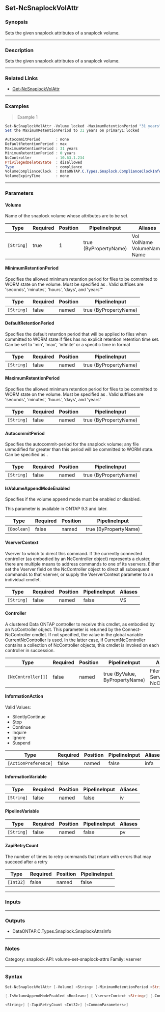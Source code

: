 Set-NcSnaplockVolAttr
---------------------

### Synopsis
Sets the given snaplock attributes of a snaplock volume.

---

### Description

Sets the given snaplock attributes of a snaplock volume.

---

### Related Links
* [Get-NcSnaplockVolAttr](Get-NcSnaplockVolAttr)

---

### Examples
> Example 1

```PowerShell
Set-NcSnaplockVolAttr -Volume locked -MaximumRetentionPeriod "31 years" -VserverContext primary1
Set the MaximumRetentionPeriod to 31 years on primary1:locked

AutocommitPeriod       : none
DefaultRetentionPeriod : max
MaximumRetentionPeriod : 31 years
MinimumRetentionPeriod : 0 years
NcController           : 10.63.1.234
PrivilegedDeleteState  : disallowed
Type                   : compliance
VolumeComplianceClock  : DataONTAP.C.Types.Snaplock.ComplianceClockInfo
VolumeExpiryTime       : none

```

---

### Parameters
#### **Volume**
Name of the snaplock volume whose attributes are to be set.

|Type      |Required|Position|PipelineInput        |Aliases                                |
|----------|--------|--------|---------------------|---------------------------------------|
|`[String]`|true    |1       |true (ByPropertyName)|Vol<br/>VolName<br/>VolumeName<br/>Name|

#### **MinimumRetentionPeriod**
Specifies the allowed minimum retention period for files to be committed to WORM state on the volume. Must be specified as <number><suffix>. Valid suffixes are 'seconds', 'minutes', 'hours', 'days', and 'years'"

|Type      |Required|Position|PipelineInput        |
|----------|--------|--------|---------------------|
|`[String]`|false   |named   |true (ByPropertyName)|

#### **DefaultRetentionPeriod**
Specifies the default retention period that will be applied to files when committed to WORM state if files has no explicit retention retention time set. Can be set to 'min', 'max', 'infinite' or a specific time in <number><suffix> format

|Type      |Required|Position|PipelineInput        |
|----------|--------|--------|---------------------|
|`[String]`|false   |named   |true (ByPropertyName)|

#### **MaximumRetentionPeriod**
Specifies the allowed minimum retention period for files to be committed to WORM state on the volume. Must be specified as <number><suffix>. Valid suffixes are 'seconds', 'minutes', 'hours', 'days', and 'years'

|Type      |Required|Position|PipelineInput        |
|----------|--------|--------|---------------------|
|`[String]`|false   |named   |true (ByPropertyName)|

#### **AutocommitPeriod**
Specifies the autocommit-period for the snaplock volume; any file unmodified for greater than this period will be committed to WORM state. Can be specified as <number><suffix>.

|Type      |Required|Position|PipelineInput        |
|----------|--------|--------|---------------------|
|`[String]`|false   |named   |true (ByPropertyName)|

#### **IsVolumeAppendModeEnabled**
Specifies if the volume append mode must be enabled or disabled.
 
 This parameter is available in ONTAP 9.3 and later.

|Type       |Required|Position|PipelineInput        |
|-----------|--------|--------|---------------------|
|`[Boolean]`|false   |named   |true (ByPropertyName)|

#### **VserverContext**
Vserver to which to direct this command.  If the currently connected controller (as embodied by an NcController object) represents a cluster, there are multiple means to address commands to one of its vservers.  Either set the Vserver field on the NcController object to direct all subsequent commands to that vserver, or supply the VserverContext parameter to an individual cmdlet.

|Type      |Required|Position|PipelineInput|Aliases|
|----------|--------|--------|-------------|-------|
|`[String]`|false   |named   |false        |VS     |

#### **Controller**
A clustered Data ONTAP controller to receive this cmdlet, as embodied by an NcController object.  This parameter is returned by the Connect-NcController cmdlet.  If not specified, the value in the global variable CurrentNcController is used.  In the latter case, if CurrentNcController contains a collection of NcController objects, this cmdlet is invoked on each controller in succession.

|Type              |Required|Position|PipelineInput                 |Aliases                          |
|------------------|--------|--------|------------------------------|---------------------------------|
|`[NcController[]]`|false   |named   |true (ByValue, ByPropertyName)|Filer<br/>Server<br/>NcController|

#### **InformationAction**

Valid Values:

* SilentlyContinue
* Stop
* Continue
* Inquire
* Ignore
* Suspend

|Type                |Required|Position|PipelineInput|Aliases|
|--------------------|--------|--------|-------------|-------|
|`[ActionPreference]`|false   |named   |false        |infa   |

#### **InformationVariable**

|Type      |Required|Position|PipelineInput|Aliases|
|----------|--------|--------|-------------|-------|
|`[String]`|false   |named   |false        |iv     |

#### **PipelineVariable**

|Type      |Required|Position|PipelineInput|Aliases|
|----------|--------|--------|-------------|-------|
|`[String]`|false   |named   |false        |pv     |

#### **ZapiRetryCount**
The number of times to retry commands that return with errors that may succeed after a retry

|Type     |Required|Position|PipelineInput|
|---------|--------|--------|-------------|
|`[Int32]`|false   |named   |false        |

---

### Inputs

---

### Outputs
* DataONTAP.C.Types.Snaplock.SnaplockAttrsInfo

---

### Notes
Category: snaplock
API: volume-set-snaplock-attrs
Family: vserver

---

### Syntax
```PowerShell
Set-NcSnaplockVolAttr [-Volume] <String> [-MinimumRetentionPeriod <String>] [-DefaultRetentionPeriod <String>] [-MaximumRetentionPeriod <String>] [-AutocommitPeriod <String>] 
```
```PowerShell
[-IsVolumeAppendModeEnabled <Boolean>] [-VserverContext <String>] [-Controller <NcController[]>] [-InformationAction <ActionPreference>] [-InformationVariable <String>] [-PipelineVariable 
```
```PowerShell
<String>] [-ZapiRetryCount <Int32>] [<CommonParameters>]
```
